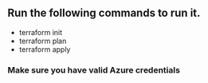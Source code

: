 ## Run the following commands to run it.
+ terraform init
+ terraform plan
+ terraform apply
### Make sure you have valid Azure credentials 

